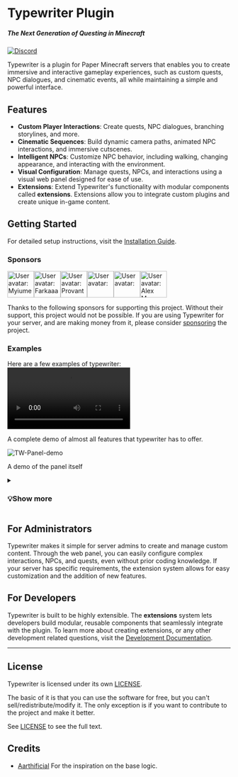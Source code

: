 # Typewriter Plugin

##### The Next Generation of Questing in Minecraft

[![Discord](https://img.shields.io/discord/1054708062520360960?label=discord&logo=discord&logoColor=white)](https://discord.gg/HtbKyuDDBw)

Typewriter is a plugin for Paper Minecraft servers that enables you to create immersive and interactive gameplay experiences, such as custom quests, NPC dialogues, and cinematic events, all while maintaining a simple and powerful interface.

## Features

- **Custom Player Interactions**: Create quests, NPC dialogues, branching storylines, and more.
- **Cinematic Sequences**: Build dynamic camera paths, animated NPC interactions, and immersive cutscenes.
- **Intelligent NPCs**: Customize NPC behavior, including walking, changing appearance, and interacting with the environment.
- **Visual Configuration**: Manage quests, NPCs, and interactions using a visual web panel designed for ease of use.
- **Extensions**: Extend Typewriter's functionality with modular components called **extensions**. Extensions allow you to integrate custom plugins and create unique in-game content.

## Getting Started

For detailed setup instructions, visit the [Installation Guide](https://docs.typewritermc.com/docs/getting-started/installation).

### Sponsors

<!-- sponsors --><a href="https://github.com/myiume"><img src="https:&#x2F;&#x2F;github.com&#x2F;myiume.png" width="60px" alt="User avatar: Myiume" /></a><a href="https://github.com/AllayRPG"><img src="https:&#x2F;&#x2F;github.com&#x2F;AllayRPG.png" width="60px" alt="User avatar: Farkaaas" /></a><a href="https://github.com/Provant15"><img src="https:&#x2F;&#x2F;github.com&#x2F;Provant15.png" width="60px" alt="User avatar: Provant" /></a><a href="https://github.com/iamyellowhead"><img src="https:&#x2F;&#x2F;github.com&#x2F;iamyellowhead.png" width="60px" alt="User avatar: " /></a><a href="https://github.com/5LUMLORD"><img src="https:&#x2F;&#x2F;github.com&#x2F;5LUMLORD.png" width="60px" alt="User avatar: " /></a><a href="https://github.com/Hellcode48"><img src="https:&#x2F;&#x2F;github.com&#x2F;Hellcode48.png" width="60px" alt="User avatar: Alex Mercer" /></a><!-- sponsors -->

Thanks to the following sponsors for supporting this project. Without their support, this project would not be possible. If you are using Typewriter for your server, and are making money from it, please consider [sponsoring](https://github.com/sponsors/gabber235) the project.

### Examples

Here are a few examples of typewriter:
<video src="https://github.com/user-attachments/assets/b5c7ecb7-557b-41ac-ba7b-82c6a46b79a8" width="55%" height="auto" controls>Your browser does not support the video tag or the video doesn't exist anymore. <a href="https://github.com/user-attachments/assets/b5c7ecb7-557b-41ac-ba7b-82c6a46b79a8">Click here to view the video</a></video>

A complete demo of almost all features that typewriter has to offer.

![TW-Panel-demo](https://github.com/user-attachments/assets/7c7442bf-be2c-47d7-9f6d-a60d02836cdf)

A demo of the panel itself

<details><summary><h3>💡Show more</h3></summary>

  ![TW-Dialogue](https://github.com/user-attachments/assets/3790df6a-c5e3-4357-90a6-cb529ae7c65d)
  ![TW-Sequence](https://github.com/user-attachments/assets/792bc93e-cfa6-4804-8ee0-5cb623a822d1)
  ![TW-Static](https://github.com/user-attachments/assets/24c30f91-3a8f-4091-916f-ba227539813d)
  ![TW-Panel](https://github.com/user-attachments/assets/c61088b5-19d7-44a4-959a-a7bcd2070720)



</details>

## For Administrators

Typewriter makes it simple for server admins to create and manage custom content. Through the web panel, you can easily configure complex interactions, NPCs, and quests, even without prior coding knowledge. If your server has specific requirements, the extension system allows for easy customization and the addition of new features.

## For Developers

Typewriter is built to be highly extensible. The **extensions** system lets developers build modular, reusable components that seamlessly integrate with the plugin. To learn more about creating extensions, or any other development related questions, visit the [Development Documentation](https://docs.typewritermc.com/develop).

---

## License

Typewriter is licensed under its own [LICENSE](LICENSE).

The basic of it is that you can use the software for free, but you can't sell/redistribute/modify it.
The only exception is if you want to contribute to the project and make it better.

See [LICENSE](LICENSE) to see the full text.

## Credits

- [Aarthificial](https://www.youtube.com/@aarthificial) For the inspiration on the base logic.
